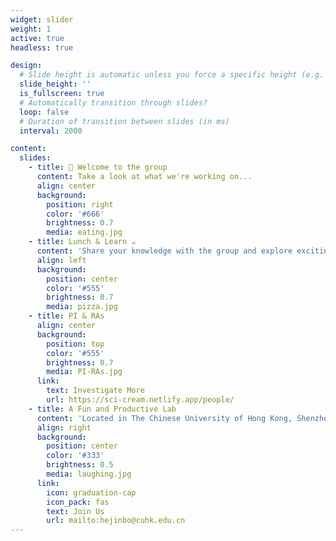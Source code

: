 ```yaml
---
widget: slider
weight: 1
active: true
headless: true

design:
  # Slide height is automatic unless you force a specific height (e.g. '400px')
  slide_height: ''
  is_fullscreen: true
  # Automatically transition through slides?
  loop: false
  # Duration of transition between slides (in ms)
  interval: 2000

content:
  slides:
    - title: 👋 Welcome to the group
      content: Take a look at what we're working on...
      align: center
      background:
        position: right
        color: '#666'
        brightness: 0.7
        media: eating.jpg
    - title: Lunch & Learn ☕️
      content: 'Share your knowledge with the group and explore exciting new topics together!'
      align: left
      background:
        position: center
        color: '#555'
        brightness: 0.7
        media: pizza.jpg
    - title: PI & RAs
      align: center
      background:
        position: top
        color: '#555'
        brightness: 0.7
        media: PI-RAs.jpg
      link:
        text: Investigate More
        url: https://sci-cream.netlify.app/people/
    - title: A Fun and Productive Lab
      content: 'Located in The Chinese University of Hong Kong, Shenzhen'
      align: right
      background:
        position: center
        color: '#333'
        brightness: 0.5
        media: laughing.jpg
      link:
        icon: graduation-cap
        icon_pack: fas
        text: Join Us
        url: mailto:hejinbo@cuhk.edu.cn
---
```

